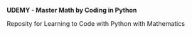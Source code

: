 **UDEMY - Master Math by Coding in Python**

Reposity for Learning to Code with Python with Mathematics
